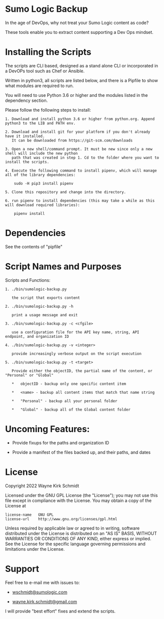 Sumo Logic Backup
=================

In the age of DevOps, why not treat your Sumo Logic content as code?

These tools enable you to extract content supporting a Dev Ops mindset.

Installing the Scripts
=======================

The scripts are CLI based, designed as a stand alone CLI or incorporated in a DevOPs tool such as Chef or Ansible.

Written in python3, all scripts are listed below, and there is a Pipfile to show what modules are required to run.

You will need to use Python 3.6 or higher and the modules listed in the dependency section.  

Please follow the following steps to install:

    1. Download and install python 3.6 or higher from python.org. Append python3 to the LIB and PATH env.

    2. Download and install git for your platform if you don't already have it installed.
       It can be downloaded from https://git-scm.com/downloads
    
    3. Open a new shell/command prompt. It must be new since only a new shell will include the new python 
       path that was created in step 1. Cd to the folder where you want to install the scripts.
    
    4. Execute the following command to install pipenv, which will manage all of the library dependencies:
    
        sudo -H pip3 install pipenv 
 
    5. Clone this repository and change into the directory.

    6. run pipenv to install dependencies (this may take a while as this will download required libraries):

        pipenv install
        
Dependencies
============

See the contents of "pipfile"

Script Names and Purposes
=========================

Scripts and Functions:

    1. ./bin/sumologic-backup.py 

       the script that exports content

    2. ./bin/sumologic-backup.py -h
  
       print a usage message and exit

    3. ./bin/sumologic-backup.py -c <cfgile>

       use a configuration file for the API key name, string, API endpoint, and organization ID

    4. ./bin/sumologic-backup.py -v <integer>

       provide increasingly verbose output on the script execution

    5. ./bin/sumologic-backup.py -t <target>

       Provide either the objectID, the partial name of the content, or "Personal" or "Global"

       *   objectID - backup only one specific content item

       *   <name> - backup all content items that match that name string

       *   "Personal" - backup all your personal folder

       *   "Global" - backup all of the Global content folder

Uncoming Features:
==================

* Provide fixups for the paths and organization ID

* Provide a manifest of the files backed up, and their paths, and dates

License
=======

Copyright 2022 Wayne Kirk Schmidt

Licensed under the GNU GPL License (the "License");
you may not use this file except in compliance with the License.
You may obtain a copy of the License at

    license-name   GNU GPL
    license-url    http://www.gnu.org/licenses/gpl.html

Unless required by applicable law or agreed to in writing, software
distributed under the License is distributed on an "AS IS" BASIS,
WITHOUT WARRANTIES OR CONDITIONS OF ANY KIND, either express or implied.
See the License for the specific language governing permissions and
limitations under the License.

Support
=======

Feel free to e-mail me with issues to: 

* wschmidt@sumologic.com

* wayne.kirk.schmidt@gmail.com

I will provide "best effort" fixes and extend the scripts.
